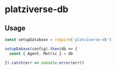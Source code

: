 # platziverse-db

## Usage

``` js
const setupDatabase = require('platziverse-db')

setupDabase(config).then(db => {
  const { Agent, Metric } = db

}).catch(err => console.error(err))